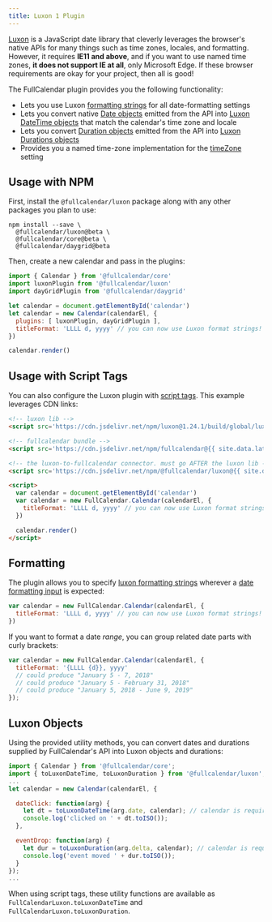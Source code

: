 ```yaml
---
title: Luxon 1 Plugin
---
```


[Luxon](https://moment.github.io/luxon/index.html) is a JavaScript date library that cleverly leverages the browser's native APIs for many things such as time zones, locales, and formatting. However, it requires **IE11 and above**, and if you want to use named time zones, **it does not support IE at all**, only Microsoft Edge. If these browser requirements are okay for your project, then all is good!

The FullCalendar plugin provides you the following functionality:

- Lets you use Luxon [formatting strings](https://moment.github.io/luxon/#/formatting?id=table-of-tokens) for all date-formatting settings
- Lets you convert native [Date objects](date-object) emitted from the API into [Luxon DateTime objects](https://moment.github.io/luxon/docs/class/src/datetime.js~DateTime.html) that match the calendar's time zone and locale
- Lets you convert [Duration objects](duration-object) emitted from the API into [Luxon Durations objects](https://moment.github.io/luxon/docs/class/src/duration.js~Duration.html)
- Provides you a named time-zone implementation for the [timeZone](timeZone) setting


## Usage with NPM

First, install the `@fullcalendar/luxon` package along with any other packages you plan to use:

```
npm install --save \
  @fullcalendar/luxon@beta \
  @fullcalendar/core@beta \
  @fullcalendar/daygrid@beta
```

Then, create a new calendar and pass in the plugins:

```js
import { Calendar } from '@fullcalendar/core'
import luxonPlugin from '@fullcalendar/luxon'
import dayGridPlugin from '@fullcalendar/daygrid'

let calendar = document.getElementById('calendar')
let calendar = new Calendar(calendarEl, {
  plugins: [ luxonPlugin, dayGridPlugin ],
  titleFormat: 'LLLL d, yyyy' // you can now use Luxon format strings!
})

calendar.render()
```


## Usage with Script Tags

You can also configure the Luxon plugin with [script tags](initialize-globals). This example leverages CDN links:

```html
<!-- luxon lib -->
<script src='https://cdn.jsdelivr.net/npm/luxon@1.24.1/build/global/luxon.min.js'></script>

<!-- fullcalendar bundle -->
<script src='https://cdn.jsdelivr.net/npm/fullcalendar@{{ site.data.latest-releases.v6 }}/index.global.min.js'></script>

<!-- the luxon-to-fullcalendar connector. must go AFTER the luxon lib -->
<script src='https://cdn.jsdelivr.net/npm/@fullcalendar/luxon@{{ site.data.latest-releases.v6 }}/index.global.min.js'></script>

<script>
  var calendar = document.getElementById('calendar')
  var calendar = new FullCalendar.Calendar(calendarEl, {
    titleFormat: 'LLLL d, yyyy' // you can now use Luxon format strings!
  })

  calendar.render()
</script>
```


## Formatting

The plugin allows you to specify [luxon formatting strings](https://moment.github.io/luxon/#/formatting?id=table-of-tokens) wherever a [date formatting input](date-formatting) is expected:

```js
var calendar = new FullCalendar.Calendar(calendarEl, {
  titleFormat: 'LLLL d, yyyy' // you can now use Luxon format strings!
})
```

If you want to format a date *range*, you can group related date parts with curly brackets:

```js
var calendar = new FullCalendar.Calendar(calendarEl, {
  titleFormat: '{LLLL {d}}, yyyy'
  // could produce "January 5 - 7, 2018"
  // could produce "January 5 - February 31, 2018"
  // could produce "January 5, 2018 - June 9, 2019"
});
```


## Luxon Objects

Using the provided utility methods, you can convert dates and durations supplied by FullCalendar's API into Luxon objects and durations:

```js
import { Calendar } from '@fullcalendar/core';
import { toLuxonDateTime, toLuxonDuration } from '@fullcalendar/luxon';
...
let calendar = new Calendar(calendarEl, {

  dateClick: function(arg) {
    let dt = toLuxonDateTime(arg.date, calendar); // calendar is required
    console.log('clicked on ' + dt.toISO());
  },

  eventDrop: function(arg) {
    let dur = toLuxonDuration(arg.delta, calendar); // calendar is required
    console.log('event moved ' + dur.toISO());
  }
});
...
```

When using script tags, these utility functions are available as `FullCalendarLuxon.toLuxonDateTime` and `FullCalendarLuxon.toLuxonDuration`.
